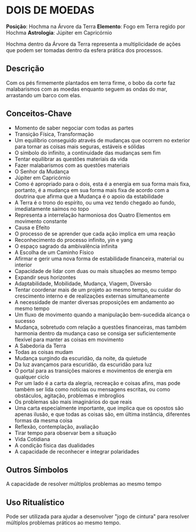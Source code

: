 # DOIS DE MOEDAS

**Posição**: Hochma na Árvore da Terra
**Elemento**: Fogo em Terra regido por Hochma
**Astrologia**: Júpiter em Capricórnio

Hochma dentro da Árvore da Terra representa a multiplicidade de ações que podem ser tomadas dentro da esfera prática dos processos.

## Descrição
Com os pés firmemente plantados em terra firme, o bobo da corte faz malabarismos com as moedas enquanto seguem as ondas do mar, arrastando um barco com elas.

## Conceitos-Chave

- Momento de saber negociar com todas as partes
- Transição Física, Transformação
- Um equilíbrio conseguido através de mudanças que ocorrem no exterior para tornar as coisas mais seguras, estáveis e sólidas
- O símbolo do infinito, a continuidade das mudanças sem fim
- Tentar equilibrar as questões materiais da vida
- Fazer malabarismos com as questões materiais
- O Senhor da Mudança
- Júpiter em Capricórnio
- Como é apropriado para o dois, esta é a energia em sua forma mais fixa, portanto, é a mudança em sua forma mais fixa de acordo com a doutrina que afirma que a Mudança é o apoio da estabilidade
- A Terra é o trono do espírito, ou uma vez tendo chegado ao fundo, imediatamente saímos no topo
- Representa a interrelação harmoniosa dos Quatro Elementos em movimento constante
- Causa e Efeito
- O processo de se aprender que cada ação implica em uma reação
- Reconhecimento do processo infinito, yin e yang
- O espaço sagrado da ambivalência infinita
- A Escolha de um Caminho Físico
- Afirmar e gerir uma nova forma de estabilidade financeira, material ou interior
- Capacidade de lidar com duas ou mais situações ao mesmo tempo
- Expandir seus horizontes
- Adaptabilidade, Mobilidade, Mudança, Viagem, Diversão
- Tentar coordenar mais de um projeto ao mesmo tempo, ou cuidar do crescimento interno e de realizações externas simultaneamente
- A necessidade de manter diversas proposições em andamento ao mesmo tempo
- Um fluxo de movimento quando a manipulação bem-sucedida alcança o sucesso
- Mudança, sobretudo com relação a questões financeiras, mas também harmonia dentro da mudança caso se consiga ser suficientemente flexível para manter as coisas em movimento
- A Sabedoria da Terra
- Todas as coisas mudam
- Mudança surgindo da escuridão, da noite, da quietude
- Da luz avançamos para escuridão, da escuridão para luz
- O portal para as transições maiores e movimentos de energia em qualquer ciclo
- Por um lado é a carta da alegria, recreação e coisas afins, mas pode também ser lida como notícias ou mensagens escritas, ou como obstáculos, agitação, problemas e imbroglios
- Os problemas são mais imaginários do que reais
- Uma carta especialmente importante, que implica que os opostos são apenas ilusão, e que todas as coisas são, em última instância, diferentes formas da mesma coisa
- Reflexão, contemplação, avaliação
- Tirar tempo para observar bem a situação
- Vida Cotidiana
- A condição física das dualidades
- A capacidade de reconhecer e integrar polaridades

## Outros Símbolos
A capacidade de resolver múltiplos problemas ao mesmo tempo

## Uso Ritualístico
Pode ser utilizada para ajudar a desenvolver "jogo de cintura" para resolver múltiplos problemas práticos ao mesmo tempo. 